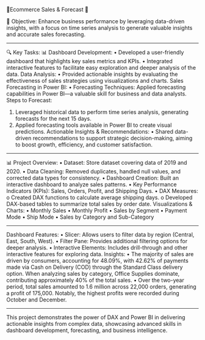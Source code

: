 🚀Ecommerce Sales & Forecast 🚀

🎯 Objective:
Enhance business performance by leveraging data-driven insights, with a focus on time series analysis to generate valuable insights and accurate sales forecasting.
________________________________________
🔍 Key Tasks:
📊 Dashboard Development:
•	Developed a user-friendly dashboard that highlights key sales metrics and KPIs.
•	Integrated interactive features to facilitate easy exploration and deeper analysis of the data.
Data Analysis:
•	Provided actionable insights by evaluating the effectiveness of sales strategies using visualizations and charts.
Sales Forecasting in Power BI:
•	Forecasting Techniques: Applied forecasting capabilities in Power BI—a valuable skill for business and data analysts.
Steps to Forecast:
  1.	Leveraged historical data to perform time series analysis, generating forecasts for the next 15 days.
  2.	Applied forecasting tools available in Power BI to create visual predictions.
Actionable Insights & Recommendations:
•	Shared data-driven recommendations to support strategic decision-making, aiming to boost growth, efficiency, and customer satisfaction.
________________________________________
📊 Project Overview:
•	Dataset: Store dataset covering data of 2019 and 2020.
•	Data Cleaning: Removed duplicates, handled null values, and corrected data types for consistency.
•	Dashboard Creation: Built an interactive dashboard to analyze sales patterns.
•	Key Performance Indicators (KPIs): Sales, Orders, Profit, and Shipping Days.
•	DAX Measures:
o	Created DAX functions to calculate average shipping days.
o	Developed DAX-based tables to summarize total sales by order date.
Visualizations & Charts:
•	Monthly Sales
•	Monthly Profit
•	Sales by Segment
•	Payment Mode
•	Ship Mode
•	Sales by Category and Sub-Category
________________________________________
Dashboard Features:
•	Slicer: Allows users to filter data by region (Central, East, South, West).
•	Filter Pane: Provides additional filtering options for deeper analysis.
•	Interactive Elements: Includes drill-through and other interactive features for exploring data.
Insights:
•	The majority of sales are driven by consumers, accounting for 48.09%, with 42.62% of payments made via Cash on Delivery (COD) through the Standard Class delivery option. When analyzing sales by category, Office Supplies dominate, contributing approximately 40% of the total sales.
•	Over the two-year period, total sales amounted to 1.6 million across 22,000 orders, generating a profit of 175,000. Notably, the highest profits were recorded during October and December.
________________________________________
This project demonstrates the power of DAX and Power BI in delivering actionable insights from complex data, showcasing advanced skills in dashboard development, forecasting, and business intelligence.
